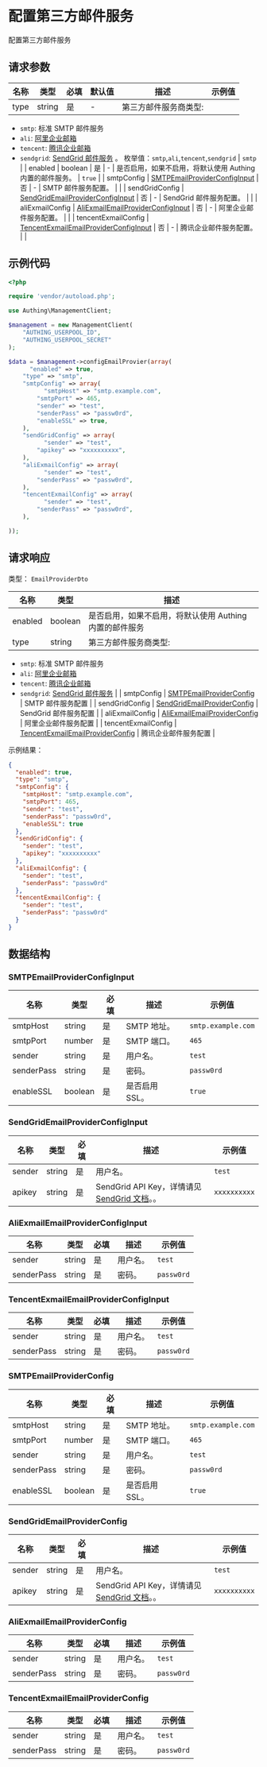 # 配置第三方邮件服务

<!--
  警告⚠️：
  不要直接修改该文档，
  https://github.com/Authing/authing-docs-factory
  使用该项目进行生成
-->

<LastUpdated />

配置第三方邮件服务

## 请求参数

| 名称 | 类型 | 必填 | 默认值 | 描述 | 示例值 |
| ---- | ---- | ---- | ---- | ---- | ---- |
| type | string | 是 | - | 第三方邮件服务商类型:
- `smtp`: 标准 SMTP 邮件服务
- `ali`: [阿里企业邮箱](https://www.ali-exmail.cn/Land/)
- `tencent`: [腾讯企业邮箱](https://work.weixin.qq.com/mail/)
- `sendgrid`: [SendGrid 邮件服务](https://sendgrid.com/)
    。  枚举值：`smtp`,`ali`,`tencent`,`sendgrid` | `smtp` |
| enabled | boolean | 是 | - | 是否启用，如果不启用，将默认使用 Authing 内置的邮件服务。   | `true` |
| smtpConfig | <a href="#SMTPEmailProviderConfigInput">SMTPEmailProviderConfigInput</a> | 否 | - | SMTP 邮件服务配置。   |  |
| sendGridConfig | <a href="#SendGridEmailProviderConfigInput">SendGridEmailProviderConfigInput</a> | 否 | - | SendGrid 邮件服务配置。   |  |
| aliExmailConfig | <a href="#AliExmailEmailProviderConfigInput">AliExmailEmailProviderConfigInput</a> | 否 | - | 阿里企业邮件服务配置。   |  |
| tencentExmailConfig | <a href="#TencentExmailEmailProviderConfigInput">TencentExmailEmailProviderConfigInput</a> | 否 | - | 腾讯企业邮件服务配置。   |  |


## 示例代码

```php
<?php

require 'vendor/autoload.php';

use Authing\ManagementClient;

$management = new ManagementClient(
    "AUTHING_USERPOOL_ID",
    "AUTHING_USERPOOL_SECRET"
);

$data = $management->configEmailProvier(array(
      "enabled" => true,
    "type" => "smtp",
    "smtpConfig" => array(
          "smtpHost" => "smtp.example.com",
        "smtpPort" => 465,
        "sender" => "test",
        "senderPass" => "passw0rd",
        "enableSSL" => true,
    ),
    "sendGridConfig" => array(
          "sender" => "test",
        "apikey" => "xxxxxxxxxx",
    ),
    "aliExmailConfig" => array(
          "sender" => "test",
        "senderPass" => "passw0rd",
    ),
    "tencentExmailConfig" => array(
          "sender" => "test",
        "senderPass" => "passw0rd",
    ),

));
```


## 请求响应

类型： `EmailProviderDto`

| 名称 | 类型 | 描述 |
| ---- | ---- | ---- |
| enabled | boolean | 是否启用，如果不启用，将默认使用 Authing 内置的邮件服务 |
| type | string | 第三方邮件服务商类型:
- `smtp`: 标准 SMTP 邮件服务
- `ali`: [阿里企业邮箱](https://www.ali-exmail.cn/Land/)
- `tencent`: [腾讯企业邮箱](https://work.weixin.qq.com/mail/)
- `sendgrid`: [SendGrid 邮件服务](https://sendgrid.com/)
     |
| smtpConfig | <a href="#SMTPEmailProviderConfig">SMTPEmailProviderConfig</a> | SMTP 邮件服务配置 |
| sendGridConfig | <a href="#SendGridEmailProviderConfig">SendGridEmailProviderConfig</a> | SendGrid 邮件服务配置 |
| aliExmailConfig | <a href="#AliExmailEmailProviderConfig">AliExmailEmailProviderConfig</a> | 阿里企业邮件服务配置 |
| tencentExmailConfig | <a href="#TencentExmailEmailProviderConfig">TencentExmailEmailProviderConfig</a> | 腾讯企业邮件服务配置 |



示例结果：

```json
{
  "enabled": true,
  "type": "smtp",
  "smtpConfig": {
    "smtpHost": "smtp.example.com",
    "smtpPort": 465,
    "sender": "test",
    "senderPass": "passw0rd",
    "enableSSL": true
  },
  "sendGridConfig": {
    "sender": "test",
    "apikey": "xxxxxxxxxx"
  },
  "aliExmailConfig": {
    "sender": "test",
    "senderPass": "passw0rd"
  },
  "tencentExmailConfig": {
    "sender": "test",
    "senderPass": "passw0rd"
  }
}
```

## 数据结构


### <a id="SMTPEmailProviderConfigInput"></a> SMTPEmailProviderConfigInput

| 名称 | 类型 | 必填 | 描述 | 示例值 |
| ---- |  ---- | ---- | ---- | ---- |
| smtpHost | string | 是 | SMTP 地址。  |  `smtp.example.com` |
| smtpPort | number | 是 | SMTP 端口。  |  `465` |
| sender | string | 是 | 用户名。  |  `test` |
| senderPass | string | 是 | 密码。  |  `passw0rd` |
| enableSSL | boolean | 是 | 是否启用 SSL。  |  `true` |


### <a id="SendGridEmailProviderConfigInput"></a> SendGridEmailProviderConfigInput

| 名称 | 类型 | 必填 | 描述 | 示例值 |
| ---- |  ---- | ---- | ---- | ---- |
| sender | string | 是 | 用户名。  |  `test` |
| apikey | string | 是 | SendGrid API Key，详情请见 [SendGrid 文档](https://docs.sendgrid.com/ui/account-and-settings/api-keys)。。  |  `xxxxxxxxxx` |


### <a id="AliExmailEmailProviderConfigInput"></a> AliExmailEmailProviderConfigInput

| 名称 | 类型 | 必填 | 描述 | 示例值 |
| ---- |  ---- | ---- | ---- | ---- |
| sender | string | 是 | 用户名。  |  `test` |
| senderPass | string | 是 | 密码。  |  `passw0rd` |


### <a id="TencentExmailEmailProviderConfigInput"></a> TencentExmailEmailProviderConfigInput

| 名称 | 类型 | 必填 | 描述 | 示例值 |
| ---- |  ---- | ---- | ---- | ---- |
| sender | string | 是 | 用户名。  |  `test` |
| senderPass | string | 是 | 密码。  |  `passw0rd` |


### <a id="SMTPEmailProviderConfig"></a> SMTPEmailProviderConfig

| 名称 | 类型 | 必填 | 描述 | 示例值 |
| ---- |  ---- | ---- | ---- | ---- |
| smtpHost | string | 是 | SMTP 地址。  |  `smtp.example.com` |
| smtpPort | number | 是 | SMTP 端口。  |  `465` |
| sender | string | 是 | 用户名。  |  `test` |
| senderPass | string | 是 | 密码。  |  `passw0rd` |
| enableSSL | boolean | 是 | 是否启用 SSL。  |  `true` |


### <a id="SendGridEmailProviderConfig"></a> SendGridEmailProviderConfig

| 名称 | 类型 | 必填 | 描述 | 示例值 |
| ---- |  ---- | ---- | ---- | ---- |
| sender | string | 是 | 用户名。  |  `test` |
| apikey | string | 是 | SendGrid API Key，详情请见 [SendGrid 文档](https://docs.sendgrid.com/ui/account-and-settings/api-keys)。。  |  `xxxxxxxxxx` |


### <a id="AliExmailEmailProviderConfig"></a> AliExmailEmailProviderConfig

| 名称 | 类型 | 必填 | 描述 | 示例值 |
| ---- |  ---- | ---- | ---- | ---- |
| sender | string | 是 | 用户名。  |  `test` |
| senderPass | string | 是 | 密码。  |  `passw0rd` |


### <a id="TencentExmailEmailProviderConfig"></a> TencentExmailEmailProviderConfig

| 名称 | 类型 | 必填 | 描述 | 示例值 |
| ---- |  ---- | ---- | ---- | ---- |
| sender | string | 是 | 用户名。  |  `test` |
| senderPass | string | 是 | 密码。  |  `passw0rd` |


